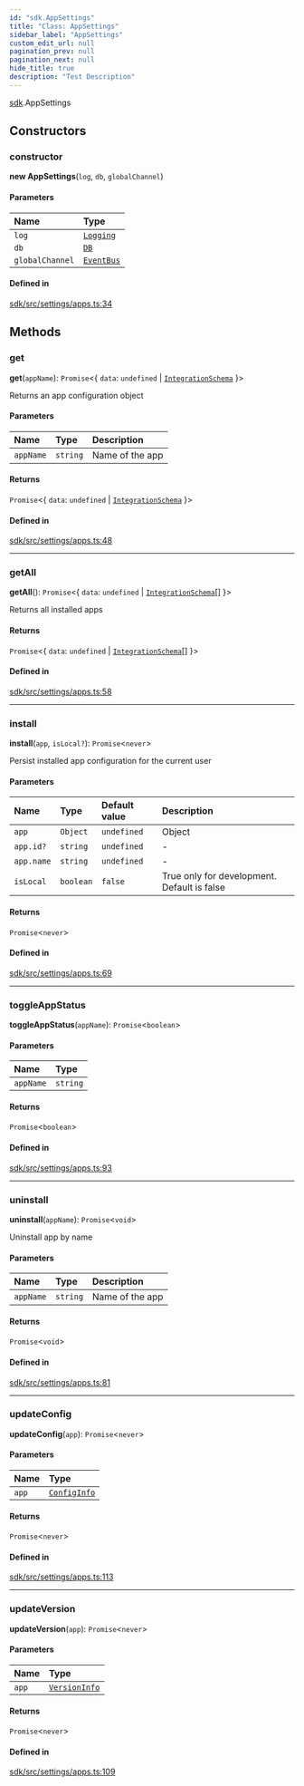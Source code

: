```yaml
---
id: "sdk.AppSettings"
title: "Class: AppSettings"
sidebar_label: "AppSettings"
custom_edit_url: null
pagination_prev: null
pagination_next: null
hide_title: true
description: "Test Description"
---
```


[sdk](../modules/sdk.md).AppSettings

## Constructors

### constructor

**new AppSettings**(`log`, `db`, `globalChannel`)

#### Parameters

| Name | Type |
| :------ | :------ |
| `log` | [`Logging`](sdk.Logging.md) |
| `db` | [`DB`](sdk.DB.md) |
| `globalChannel` | [`EventBus`](sdk.EventBus.md) |

#### Defined in

[sdk/src/settings/apps.ts:34](https://github.com/AKASHAorg/akasha-core/blob/6ca157f7/libs/sdk/src/settings/apps.ts#L34)

## Methods

### get

**get**(`appName`): `Promise`<{ `data`: `undefined` \| [`IntegrationSchema`](../interfaces/sdk.IntegrationSchema.md)  }\>

Returns an app configuration object

#### Parameters

| Name | Type | Description |
| :------ | :------ | :------ |
| `appName` | `string` | Name of the app |

#### Returns

`Promise`<{ `data`: `undefined` \| [`IntegrationSchema`](../interfaces/sdk.IntegrationSchema.md)  }\>

#### Defined in

[sdk/src/settings/apps.ts:48](https://github.com/AKASHAorg/akasha-core/blob/6ca157f7/libs/sdk/src/settings/apps.ts#L48)

___

### getAll

**getAll**(): `Promise`<{ `data`: `undefined` \| [`IntegrationSchema`](../interfaces/sdk.IntegrationSchema.md)[]  }\>

Returns all installed apps

#### Returns

`Promise`<{ `data`: `undefined` \| [`IntegrationSchema`](../interfaces/sdk.IntegrationSchema.md)[]  }\>

#### Defined in

[sdk/src/settings/apps.ts:58](https://github.com/AKASHAorg/akasha-core/blob/6ca157f7/libs/sdk/src/settings/apps.ts#L58)

___

### install

**install**(`app`, `isLocal?`): `Promise`<`never`\>

Persist installed app configuration for the current user

#### Parameters

| Name | Type | Default value | Description |
| :------ | :------ | :------ | :------ |
| `app` | `Object` | `undefined` | Object |
| `app.id?` | `string` | `undefined` | - |
| `app.name` | `string` | `undefined` | - |
| `isLocal` | `boolean` | `false` | True only for development. Default is false |

#### Returns

`Promise`<`never`\>

#### Defined in

[sdk/src/settings/apps.ts:69](https://github.com/AKASHAorg/akasha-core/blob/6ca157f7/libs/sdk/src/settings/apps.ts#L69)

___

### toggleAppStatus

**toggleAppStatus**(`appName`): `Promise`<`boolean`\>

#### Parameters

| Name | Type |
| :------ | :------ |
| `appName` | `string` |

#### Returns

`Promise`<`boolean`\>

#### Defined in

[sdk/src/settings/apps.ts:93](https://github.com/AKASHAorg/akasha-core/blob/6ca157f7/libs/sdk/src/settings/apps.ts#L93)

___

### uninstall

**uninstall**(`appName`): `Promise`<`void`\>

Uninstall app by name

#### Parameters

| Name | Type | Description |
| :------ | :------ | :------ |
| `appName` | `string` | Name of the app |

#### Returns

`Promise`<`void`\>

#### Defined in

[sdk/src/settings/apps.ts:81](https://github.com/AKASHAorg/akasha-core/blob/6ca157f7/libs/sdk/src/settings/apps.ts#L81)

___

### updateConfig

**updateConfig**(`app`): `Promise`<`never`\>

#### Parameters

| Name | Type |
| :------ | :------ |
| `app` | [`ConfigInfo`](../interfaces/sdk.ConfigInfo.md) |

#### Returns

`Promise`<`never`\>

#### Defined in

[sdk/src/settings/apps.ts:113](https://github.com/AKASHAorg/akasha-core/blob/6ca157f7/libs/sdk/src/settings/apps.ts#L113)

___

### updateVersion

**updateVersion**(`app`): `Promise`<`never`\>

#### Parameters

| Name | Type |
| :------ | :------ |
| `app` | [`VersionInfo`](../interfaces/sdk.VersionInfo.md) |

#### Returns

`Promise`<`never`\>

#### Defined in

[sdk/src/settings/apps.ts:109](https://github.com/AKASHAorg/akasha-core/blob/6ca157f7/libs/sdk/src/settings/apps.ts#L109)
